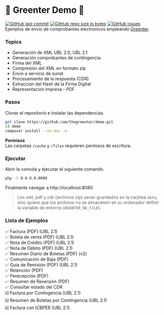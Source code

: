 # :tada: Greenter Demo :tada: 
[![GitHub last commit](https://img.shields.io/github/last-commit/thegreenter/demo.svg?style=flat-square)](https://github.com/thegreenter/demo) [![GitHub repo size in bytes](https://img.shields.io/github/repo-size/thegreenter/demo.svg?style=flat-square)](https://github.com/thegreenter/demo) [![GitHub issues](https://img.shields.io/github/issues/thegreenter/demo.svg?style=flat-square)](https://github.com/thegreenter/demo/issues)  
Ejemplos de envio de comprobantes electronicos empleando [Greenter](https://github.com/thegreenter/greenter).

### Topics
- Generación de XML UBL 2.0, UBL 2.1
- Generación comprobantes de contingencia.
- Firma del XML
- Compresión del XML en formato zip
- Envio a servicio de sunat
- Procesamiento de la respuesta (CDR)
- Extraccion del Hash de la Firma Digital
- Representacion Impresa - PDF

### Pasos

Clonar el repositorio e instalar las dependencias.

```bash
git clone https://github.com/thegreenter/demo.git
cd demo
composer install --no-dev -o
```
**Permisos**   
Las carpetas `/cache` y `/files` requieren permisos de escritura.

### Ejecutar

Abrir la consola y ejecutar el siguiente comando.

```bash
php -S 0.0.0.0:8080
```

Finalmente navegar a http://localhost:8080
> Los xml, pdf y cdr (archivos zip) seran guardados en la carptea `data`, sino quiere que los archivos no se almacenen en su ordenador definir la variable de entorno `GREENTER_NO_FILES`

### Lista de Ejemplos
:white_check_mark: Factura (PDF) (UBL 2.1)    
:white_check_mark: Boleta de venta (PDF) (UBL 2.1)   
:white_check_mark: Nota de Crédito (PDF) (UBL 2.1)    
:white_check_mark: Nota de Débito  (PDF) (UBL 2.1)   
:white_check_mark: Resumen Diario de Boletas (PDF) (v2)    
:white_check_mark: Comunicación de Baja (PDF)  
:white_check_mark: Guia de Remisión  (PDF) (UBL 2.1)    
:white_check_mark: Retención (PDF)  
:white_check_mark: Perecepción (PDF)  
:white_check_mark: Resumen de Reversión (PDF)  
:white_check_mark: Consultar estado del CDR   
:ballot_box_with_check: Factura por Contingencia (UBL 2.1)   
:ballot_box_with_check: Resumen de Boletas por Contingencia (UBL 2.1)   
:ballot_box_with_check: Factura con ICBPER (UBL 2.1)      
